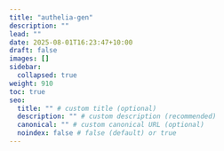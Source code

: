 ```yaml
---
title: "authelia-gen"
description: ""
lead: ""
date: 2025-08-01T16:23:47+10:00
draft: false
images: []
sidebar:
  collapsed: true
weight: 910
toc: true
seo:
  title: "" # custom title (optional)
  description: "" # custom description (recommended)
  canonical: "" # custom canonical URL (optional)
  noindex: false # false (default) or true
---
```

